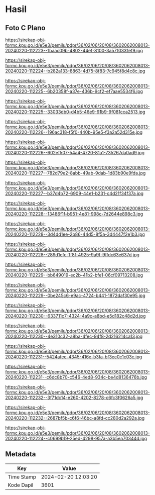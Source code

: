 # Hasil

## Foto C Plano

https://sirekap-obj-formc.kpu.go.id/e5e3/pemilu/pdpr/36/02/06/20/08/3602062008013-20240220-112223--1baac09b-4802-44ef-8100-3a5710331ef9.jpg

https://sirekap-obj-formc.kpu.go.id/e5e3/pemilu/pdpr/36/02/06/20/08/3602062008013-20240220-112224--b282a133-8863-4d75-8f83-7c945f8d4c8c.jpg

https://sirekap-obj-formc.kpu.go.id/e5e3/pemilu/pdpr/36/02/06/20/08/3602062008013-20240220-112225--6b20358f-a37e-436b-9cf2-ef7aae5534f6.jpg

https://sirekap-obj-formc.kpu.go.id/e5e3/pemilu/pdpr/36/02/06/20/08/3602062008013-20240220-112225--33033db0-d4b5-46e9-91b9-9f081cca2513.jpg

https://sirekap-obj-formc.kpu.go.id/e5e3/pemilu/pdpr/36/02/06/20/08/3602062008013-20240220-112226--196ac318-f5f0-440b-95e5-f3a2a52d315e.jpg

https://sirekap-obj-formc.kpu.go.id/e5e3/pemilu/pdpr/36/02/06/20/08/3602062008013-20240220-112226--602ef507-54a4-4720-81a1-735267da0ad9.jpg

https://sirekap-obj-formc.kpu.go.id/e5e3/pemilu/pdpr/36/02/06/20/08/3602062008013-20240220-112227--782d79e2-8abb-49ab-9dab-1d83b90e9fda.jpg

https://sirekap-obj-formc.kpu.go.id/e5e3/pemilu/pdpr/36/02/06/20/08/3602062008013-20240220-112227--b37d4b72-6909-44e1-b231-c4d21f34f37a.jpg

https://sirekap-obj-formc.kpu.go.id/e5e3/pemilu/pdpr/36/02/06/20/08/3602062008013-20240220-112228--13486f1f-b951-4e81-998c-7d2644e898c3.jpg

https://sirekap-obj-formc.kpu.go.id/e5e3/pemilu/pdpr/36/02/06/20/08/3602062008013-20240220-112228--3d4dd1ee-2b86-44d5-8f5a-3d4447f2e1b3.jpg

https://sirekap-obj-formc.kpu.go.id/e5e3/pemilu/pdpr/36/02/06/20/08/3602062008013-20240220-112228--289d1efc-1f8f-4925-9a9f-9ffdc63e637d.jpg

https://sirekap-obj-formc.kpu.go.id/e5e3/pemilu/pdpr/36/02/06/20/08/3602062008013-20240220-112229--bb649019-ec2b-41b2-bfe1-06cf09713208.jpg

https://sirekap-obj-formc.kpu.go.id/e5e3/pemilu/pdpr/36/02/06/20/08/3602062008013-20240220-112229--0be245c6-e9ac-4724-b441-1872daf30e95.jpg

https://sirekap-obj-formc.kpu.go.id/e5e3/pemilu/pdpr/36/02/06/20/08/3602062008013-20240220-112230--633711c7-4324-4a9c-a8bd-e5d182c48d2d.jpg

https://sirekap-obj-formc.kpu.go.id/e5e3/pemilu/pdpr/36/02/06/20/08/3602062008013-20240220-112230--4e310c32-a8ba-4fec-94f8-2d216214ca13.jpg

https://sirekap-obj-formc.kpu.go.id/e5e3/pemilu/pdpr/36/02/06/20/08/3602062008013-20240220-112231--5424afee-4345-416e-b3fa-bf3ec0c1c03c.jpg

https://sirekap-obj-formc.kpu.go.id/e5e3/pemilu/pdpr/36/02/06/20/08/3602062008013-20240220-112231--c6dc8b70-c546-4ed8-934c-be4d8136476b.jpg

https://sirekap-obj-formc.kpu.go.id/e5e3/pemilu/pdpr/36/02/06/20/08/3602062008013-20240220-112232--3f71dc14-e260-4202-8278-c6fc3f0626a5.jpg

https://sirekap-obj-formc.kpu.go.id/e5e3/pemilu/pdpr/36/02/06/20/08/3602062008013-20240220-112232--2687bf5b-c6f6-46bc-a8fd-cc280d2a292a.jpg

https://sirekap-obj-formc.kpu.go.id/e5e3/pemilu/pdpr/36/02/06/20/08/3602062008013-20240220-112224--c0699b19-25ed-4298-957a-a3b5ea70344d.jpg


## Metadata

| Key        | Value               |
| ---------- | ------------------- |
| Time Stamp | 2024-02-20 12:03:20 |
| Kode Dapil | 3601                |



